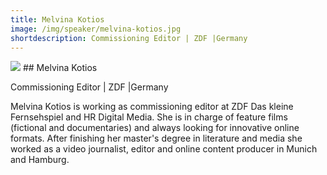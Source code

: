 ```yaml
---
title: Melvina Kotios
image: /img/speaker/melvina-kotios.jpg
shortdescription: Commissioning Editor | ZDF |Germany
---
```

<img src="/img/speaker/melvina-kotios.jpg">
## Melvina Kotios

Commissioning Editor | ZDF |Germany

Melvina Kotios is working as commissioning editor at ZDF Das kleine Fernsehspiel and HR Digital Media. She is in charge of feature films (fictional and documentaries) and always looking for innovative online formats. After finishing her master's degree in literature and media she worked as a video journalist, editor and online content producer in Munich and Hamburg.